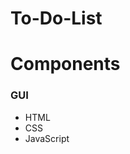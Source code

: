 # To-Do-List

# Components
<h3>GUI</h3>
<ul>
  <li>HTML</li>
  <li>CSS</li>
  <li>JavaScript</li>
</ul>
